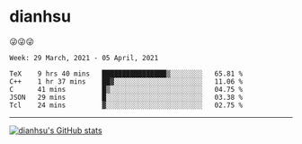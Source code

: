 
# dianhsu

:stuck_out_tongue_winking_eye::stuck_out_tongue_winking_eye::stuck_out_tongue_winking_eye:

<!--START_SECTION:waka-->
```text
Week: 29 March, 2021 - 05 April, 2021

TeX    9 hrs 40 mins   ████████████████▒░░░░░░░░   65.81 % 
C++    1 hr 37 mins    ██▓░░░░░░░░░░░░░░░░░░░░░░   11.06 % 
C      41 mins         █▒░░░░░░░░░░░░░░░░░░░░░░░   04.75 % 
JSON   29 mins         █░░░░░░░░░░░░░░░░░░░░░░░░   03.38 % 
Tcl    24 mins         ▓░░░░░░░░░░░░░░░░░░░░░░░░   02.75 % 
```
<!--END_SECTION:waka-->

---

[![dianhsu's GitHub stats](https://github-readme-stats.vercel.app/api?username=dianhsu)](https://github.com/anuraghazra/github-readme-stats)
